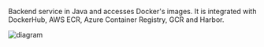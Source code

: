 Backend service in Java and accesses Docker's images. It is integrated with DockerHub, AWS ECR, Azure Container Registry, GCR and Harbor.


![diagram](villager.svg)